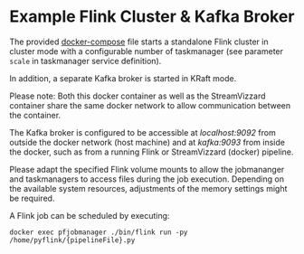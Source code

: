 # Example Flink Cluster & Kafka Broker

The provided [docker-compose](docker-compose.yml) file starts a standalone Flink cluster in cluster mode with a configurable number of taskmanager (see parameter `scale` in taskmanager service definition).

In addition, a separate Kafka broker is started in KRaft mode.

Please note: Both this docker container as well as the StreamVizzard container share the same docker network to allow communication between the container.

The Kafka broker is configured to be accessible at _localhost:9092_ from outside the docker network (host machine) and at _kafka:9093_ from inside the docker, such as from a running Flink or StreamVizzard (docker) pipeline.

Please adapt the specified Flink volume mounts to allow the jobmananger and taskmanagers to access files during the job execution. 
Depending on the available system resources, adjustments of the memory settings might be required.

A Flink job can be scheduled by executing:

`docker exec pfjobmanager ./bin/flink run -py /home/pyflink/{pipelineFile}.py`
